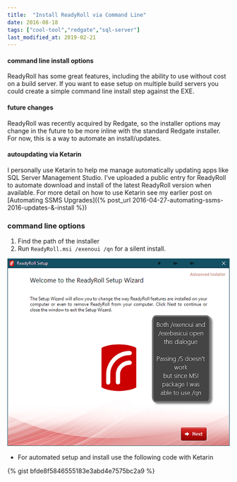 ```yaml
---
title:  "Install ReadyRoll via Command Line"
date: 2016-08-18
tags: ["cool-tool","redgate","sql-server"]
last_modified_at: 2019-02-21
---
```


#### command line install options

ReadyRoll has some great features, including the ability to use without cost on a build server. If you want to ease setup on multiple build servers you could create a simple command line install step against the EXE.

#### future changes

ReadyRoll was recently acquired by Redgate, so the installer options may change in the future to be more inline with the standard Redgate installer. For now, this is a way to automate an install/updates.

#### autoupdating via Ketarin

I personally use Ketarin to help me manage automatically updating apps like SQL Server Management Studio. I've uploaded a public entry for ReadyRoll to automate download and install of the latest ReadyRoll version when available. For more detail on how to use Ketarin see my earlier post on [Automating SSMS Upgrades]({% post_url 2016-04-27-automating-ssms-2016-updates-&-install %})

### command line options

1.  Find the path of the installer
2.  Run `ReadyRoll.msi /exenoui /qn` for a silent install.

![2016-08-16_11-05-53](/assets/img/2016-08-16_11-05-53.png)
- For automated setup and install use the following code with Ketarin

{% gist bfde8f5846555183e3abd4e7575bc2a9 %}

